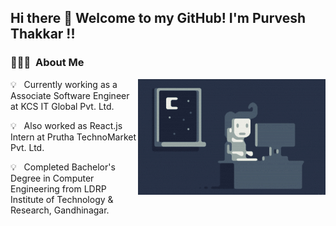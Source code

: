 ## Hi there 👋 Welcome to my GitHub! I'm Purvesh Thakkar !!


### 👨🏻‍💻 &nbsp;About Me
<img alt="Night Coding" src="https://raw.githubusercontent.com/AVS1508/AVS1508/master/assets/Night-Coding.gif" width='300' align="right"/>
💡 &nbsp; Currently working as a Associate Software Engineer at KCS IT Global Pvt. Ltd.

💡 &nbsp; Also worked as React.js Intern at Prutha TechnoMarket Pvt. Ltd.

💡 &nbsp; Completed Bachelor's Degree in Computer Engineering from LDRP Institute of Technology & Research, Gandhinagar.


<!---
kcs-purveshthakkar/kcs-purveshthakkar is a ✨ special ✨ repository because its `README.md` (this file) appears on your GitHub profile.
You can click the Preview link to take a look at your changes.
--->
